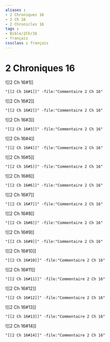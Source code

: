 ```yaml
---
aliases : 
- 2 Chroniques 16
- 2 Ch 16
- 2 Chronicles 16
tags : 
- Bible/2Ch/16
- français
cssclass : français
---
```


# 2 Chroniques 16

![[2 Ch 16#1]]

```query
"[[2 Ch 16#1]]" -file:"Commentaire 2 Ch 16"
```

![[2 Ch 16#2]]

```query
"[[2 Ch 16#2]]" -file:"Commentaire 2 Ch 16"
```

![[2 Ch 16#3]]

```query
"[[2 Ch 16#3]]" -file:"Commentaire 2 Ch 16"
```

![[2 Ch 16#4]]

```query
"[[2 Ch 16#4]]" -file:"Commentaire 2 Ch 16"
```

![[2 Ch 16#5]]

```query
"[[2 Ch 16#5]]" -file:"Commentaire 2 Ch 16"
```

![[2 Ch 16#6]]

```query
"[[2 Ch 16#6]]" -file:"Commentaire 2 Ch 16"
```

![[2 Ch 16#7]]

```query
"[[2 Ch 16#7]]" -file:"Commentaire 2 Ch 16"
```

![[2 Ch 16#8]]

```query
"[[2 Ch 16#8]]" -file:"Commentaire 2 Ch 16"
```

![[2 Ch 16#9]]

```query
"[[2 Ch 16#9]]" -file:"Commentaire 2 Ch 16"
```

![[2 Ch 16#10]]

```query
"[[2 Ch 16#10]]" -file:"Commentaire 2 Ch 16"
```

![[2 Ch 16#11]]

```query
"[[2 Ch 16#11]]" -file:"Commentaire 2 Ch 16"
```

![[2 Ch 16#12]]

```query
"[[2 Ch 16#12]]" -file:"Commentaire 2 Ch 16"
```

![[2 Ch 16#13]]

```query
"[[2 Ch 16#13]]" -file:"Commentaire 2 Ch 16"
```

![[2 Ch 16#14]]

```query
"[[2 Ch 16#14]]" -file:"Commentaire 2 Ch 16"
```

